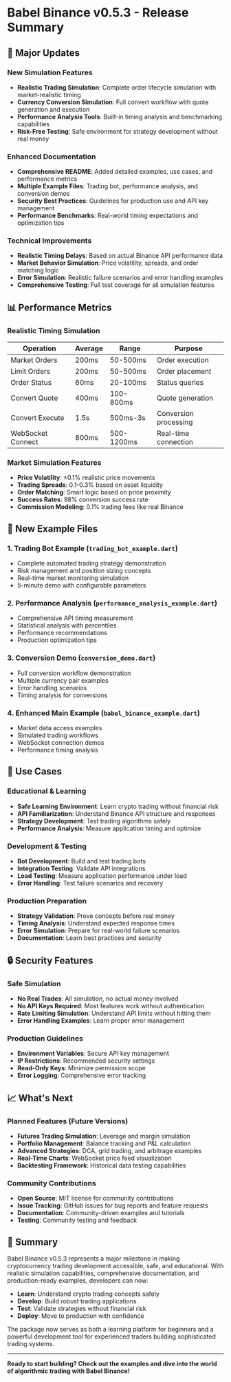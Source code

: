# Babel Binance v0.5.3 - Release Summary

## 🚀 Major Updates

### New Simulation Features
- **Realistic Trading Simulation**: Complete order lifecycle simulation with market-realistic timing
- **Currency Conversion Simulation**: Full convert workflow with quote generation and execution
- **Performance Analysis Tools**: Built-in timing analysis and benchmarking capabilities
- **Risk-Free Testing**: Safe environment for strategy development without real money

### Enhanced Documentation
- **Comprehensive README**: Added detailed examples, use cases, and performance metrics
- **Multiple Example Files**: Trading bot, performance analysis, and conversion demos
- **Security Best Practices**: Guidelines for production use and API key management
- **Performance Benchmarks**: Real-world timing expectations and optimization tips

### Technical Improvements
- **Realistic Timing Delays**: Based on actual Binance API performance data
- **Market Behavior Simulation**: Price volatility, spreads, and order matching logic
- **Error Simulation**: Realistic failure scenarios and error handling examples
- **Comprehensive Testing**: Full test coverage for all simulation features

## 📊 Performance Metrics

### Realistic Timing Simulation
| Operation | Average | Range | Purpose |
|-----------|---------|-------|---------|
| Market Orders | 200ms | 50-500ms | Order execution |
| Limit Orders | 200ms | 50-500ms | Order placement |
| Order Status | 60ms | 20-100ms | Status queries |
| Convert Quote | 400ms | 100-800ms | Quote generation |
| Convert Execute | 1.5s | 500ms-3s | Conversion processing |
| WebSocket Connect | 800ms | 500-1200ms | Real-time connection |

### Market Simulation Features
- **Price Volatility**: ±0.1% realistic price movements
- **Trading Spreads**: 0.1-0.3% based on asset liquidity
- **Order Matching**: Smart logic based on price proximity
- **Success Rates**: 98% conversion success rate
- **Commission Modeling**: 0.1% trading fees like real Binance

## 📁 New Example Files

### 1. Trading Bot Example (`trading_bot_example.dart`)
- Complete automated trading strategy demonstration
- Risk management and position sizing concepts
- Real-time market monitoring simulation
- 5-minute demo with configurable parameters

### 2. Performance Analysis (`performance_analysis_example.dart`)
- Comprehensive API timing measurement
- Statistical analysis with percentiles
- Performance recommendations
- Production optimization tips

### 3. Conversion Demo (`conversion_demo.dart`)
- Full conversion workflow demonstration
- Multiple currency pair examples
- Error handling scenarios
- Timing analysis for conversions

### 4. Enhanced Main Example (`babel_binance_example.dart`)
- Market data access examples
- Simulated trading workflows
- WebSocket connection demos
- Performance timing analysis

## 🎯 Use Cases

### Educational & Learning
- **Safe Learning Environment**: Learn crypto trading without financial risk
- **API Familiarization**: Understand Binance API structure and responses
- **Strategy Development**: Test trading algorithms safely
- **Performance Analysis**: Measure application timing and optimize

### Development & Testing
- **Bot Development**: Build and test trading bots
- **Integration Testing**: Validate API integrations
- **Load Testing**: Measure application performance under load
- **Error Handling**: Test failure scenarios and recovery

### Production Preparation
- **Strategy Validation**: Prove concepts before real money
- **Timing Analysis**: Understand expected response times
- **Error Simulation**: Prepare for real-world failure scenarios
- **Documentation**: Learn best practices and security

## 🔒 Security Features

### Safe Simulation
- **No Real Trades**: All simulation, no actual money involved
- **No API Keys Required**: Most features work without authentication
- **Rate Limiting Simulation**: Understand API limits without hitting them
- **Error Handling Examples**: Learn proper error management

### Production Guidelines
- **Environment Variables**: Secure API key management
- **IP Restrictions**: Recommended security settings
- **Read-Only Keys**: Minimize permission scope
- **Error Logging**: Comprehensive error tracking

## 📈 What's Next

### Planned Features (Future Versions)
- **Futures Trading Simulation**: Leverage and margin simulation
- **Portfolio Management**: Balance tracking and P&L calculation
- **Advanced Strategies**: DCA, grid trading, and arbitrage examples
- **Real-Time Charts**: WebSocket price feed visualization
- **Backtesting Framework**: Historical data testing capabilities

### Community Contributions
- **Open Source**: MIT license for community contributions
- **Issue Tracking**: GitHub issues for bug reports and feature requests
- **Documentation**: Community-driven examples and tutorials
- **Testing**: Community testing and feedback

## 🎉 Summary

Babel Binance v0.5.3 represents a major milestone in making cryptocurrency trading development accessible, safe, and educational. With realistic simulation capabilities, comprehensive documentation, and production-ready examples, developers can now:

- **Learn**: Understand crypto trading concepts safely
- **Develop**: Build robust trading applications
- **Test**: Validate strategies without financial risk
- **Deploy**: Move to production with confidence

The package now serves as both a learning platform for beginners and a powerful development tool for experienced traders building sophisticated trading systems.

---

**Ready to start building? Check out the examples and dive into the world of algorithmic trading with Babel Binance!**
